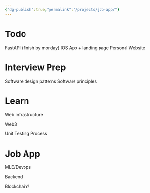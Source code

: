 ```yaml
---
{"dg-publish":true,"permalink":"/projects/job-app/"}
---
```


# Todo
FastAPI (finish by monday)
IOS App + landing page
Personal Website

# Interview Prep

Software design patterns
Software principles

# Learn
Web infrastructure

Web3

Unit Testing Process

# Job App
MLE/Devops

Backend

Blockchain?